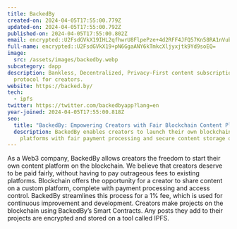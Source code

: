 ```yaml
---
title: BackedBy
created-on: 2024-04-05T17:55:00.779Z
updated-on: 2024-04-05T17:55:00.792Z
published-on: 2024-04-05T17:55:00.802Z
email: encrypted::U2FsdGVkX19IHL2qfhwrU8FlpePze+4d2RFF4JFQ57Kn58RA1nVubDYw6L5DFbED
full-name: encrypted::U2FsdGVkX19+pN6GgaANY6kTmkcXljyxjtk9Yd9soEQ=
image:
  src: /assets/images/backedby.webp
subcategory: dapp
description: Bankless, Decentralized, Privacy-First content subscription
  protocol for creators.
website: https://backed.by/
tech:
  - ipfs
twitter: https://twitter.com/backedbyapp?lang=en
year-joined: 2024-04-05T17:55:00.818Z
seo:
  title: "BackedBy: Empowering Creators with Fair Blockchain Content Platforms"
  description: BackedBy enables creators to launch their own blockchain-based
    platforms with fair payment processing and secure content storage on IPFS.
---
```


As a Web3 company, BackedBy allows creators the freedom to start their own content platform on the blockchain. We believe that creators deserve to be paid fairly, without having to pay outrageous fees to existing platforms. Blockchain offers the opportunity for a creator to share content on a custom platform, complete with payment processing and access control. BackedBy streamlines this process for a 1% fee, which is used for continuous improvement and development. Creators make projects on the blockchain using BackedBy’s Smart Contracts. Any posts they add to their projects are encrypted and stored on a tool called IPFS.

